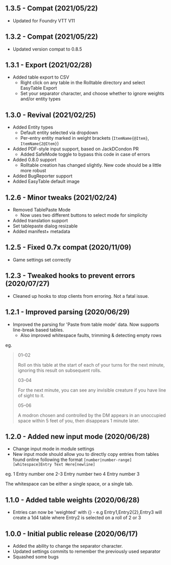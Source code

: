 ## 1.3.5 - Compat (2021/05/22)
* Updated for Foundry VTT V11

## 1.3.2 - Compat (2021/05/22)
* Updated version compat to 0.8.5

## 1.3.1 - Export (2021/02/28)

* Added table export to CSV
  * Right click on any table in the Rolltable directory and select EasyTable Export
  * Set your separator character, and choose whether to ignore weights and/or entity types

## 1.3.0 - Revival (2021/02/25)

* Added Entity types
  * Default entity selected via dropdown
  * Per-entry entity marked in weight brackets (`ItemName{@Item}`, `ItemName{2@Item}`)
* Added PDF-style input support, based on JackDCondon PR
  * Added SafeMode toggle to bypass this code in case of errors
* Added 0.8.0 support
  * Rolltable creation has changed slightly. New code should be a little more robust
* Added BugReporter support
* Added EasyTable default image

## 1.2.6 - Minor tweaks (2021/02/24)

* Removed TablePaste Mode
  * Now uses two different buttons to select mode for simplicity
* Added translation support
* Set tablepaste dialog resizable
* Added manifest+ metadata

## 1.2.5 - Fixed 0.7x compat (2020/11/09)

* Game settings set correctly

## 1.2.3 - Tweaked hooks to prevent errors (2020/07/27)

* Cleaned up hooks to stop clients from erroring. Not a fatal issue.

## 1.2.1 - Improved parsing (2020/06/29)

* Improved the parsing for 'Paste from table mode' data. Now supports line-break based tables.
  * Also improved whitespace faults, trimming & detecting empty rows

eg.

> 01–02
> 
> Roll on this table at the start of each of your turns for the next minute, ignoring this result on subsequent rolls.
> 
> 03–04
> 
> For the next minute, you can see any invisible creature if you have line of sight to it.
> 
> 05–06
> 
> A modron chosen and controlled by the DM appears in an unoccupied space within 5 feet of you, then disappears 1 minute later.


## 1.2.0 - Added new input mode (2020/06/28)

* Change input mode in module settings
* New input mode should allow you to directly copy entries from tables found online following the format `[number|number-range][whitespace]Entry Text Here[newline]`

eg.
1    Entry number one
2-3    Entry number two
4    Entry number 3

The whitespace can be either a single space, or a single tab.

## 1.1.0 - Added table weights (2020/06/28)

* Entries can now be 'weighted' with {} - e.g Entry1,Entry2{2},Entry3 will create a 1d4 table where Entry2 is selected on a roll of 2 or 3

## 1.0.0 - Initial public release (2020/06/17)

* Added the ability to change the separator character.
* Updated settings commits to remember the previously used separator
* Squashed some bugs

